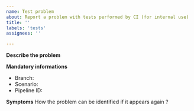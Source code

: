 ```yaml
---
name: Test problem
about: Report a problem with tests performed by CI (for internal use)
title: ''
labels: 'tests'
assignees: ''

---
```


**Describe the problem**


**Mandatory informations**

 * Branch:
 * Scenario:
 * Pipeline ID: 
 
**Symptoms**
How the problem can be identified if it appears again ?

